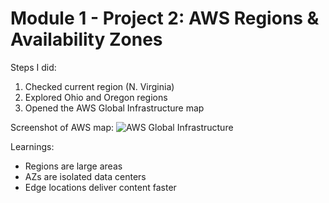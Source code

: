 # Module 1 - Project 2: AWS Regions & Availability Zones

Steps I did:
1. Checked current region (N. Virginia)
2. Explored Ohio and Oregon regions
3. Opened the AWS Global Infrastructure map

Screenshot of AWS map:
![AWS Global Infrastructure](screenshots/AWS_Global_Infrastructure.png)

Learnings:
- Regions are large areas
- AZs are isolated data centers
- Edge locations deliver content faster
